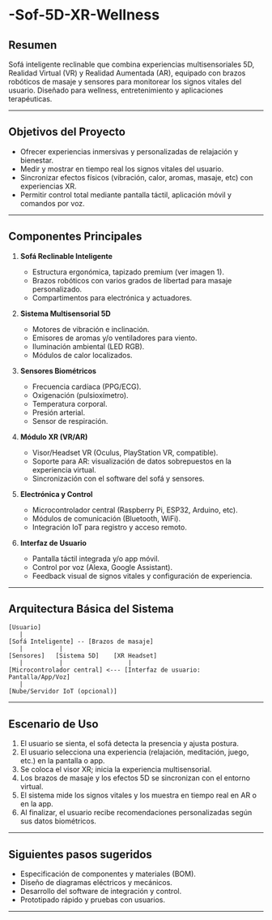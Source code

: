# -Sof-5D-XR-Wellness
## Resumen
Sofá inteligente reclinable que combina experiencias multisensoriales 5D, Realidad Virtual (VR) y Realidad Aumentada (AR), equipado con brazos robóticos de masaje y sensores para monitorear los signos vitales del usuario. Diseñado para wellness, entretenimiento y aplicaciones terapéuticas.

---

## Objetivos del Proyecto

- Ofrecer experiencias inmersivas y personalizadas de relajación y bienestar.
- Medir y mostrar en tiempo real los signos vitales del usuario.
- Sincronizar efectos físicos (vibración, calor, aromas, masaje, etc) con experiencias XR.
- Permitir control total mediante pantalla táctil, aplicación móvil y comandos por voz.

---

## Componentes Principales

1. **Sofá Reclinable Inteligente**
   - Estructura ergonómica, tapizado premium (ver imagen 1).
   - Brazos robóticos con varios grados de libertad para masaje personalizado.
   - Compartimentos para electrónica y actuadores.

2. **Sistema Multisensorial 5D**
   - Motores de vibración e inclinación.
   - Emisores de aromas y/o ventiladores para viento.
   - Iluminación ambiental (LED RGB).
   - Módulos de calor localizados.

3. **Sensores Biométricos**
   - Frecuencia cardíaca (PPG/ECG).
   - Oxigenación (pulsioxímetro).
   - Temperatura corporal.
   - Presión arterial.
   - Sensor de respiración.

4. **Módulo XR (VR/AR)**
   - Visor/Headset VR (Oculus, PlayStation VR, compatible).
   - Soporte para AR: visualización de datos sobrepuestos en la experiencia virtual.
   - Sincronización con el software del sofá y sensores.

5. **Electrónica y Control**
   - Microcontrolador central (Raspberry Pi, ESP32, Arduino, etc).
   - Módulos de comunicación (Bluetooth, WiFi).
   - Integración IoT para registro y acceso remoto.

6. **Interfaz de Usuario**
   - Pantalla táctil integrada y/o app móvil.
   - Control por voz (Alexa, Google Assistant).
   - Feedback visual de signos vitales y configuración de experiencia.

---

## Arquitectura Básica del Sistema

```
[Usuario]
   |
[Sofá Inteligente] -- [Brazos de masaje]
   |          |
[Sensores]   [Sistema 5D]    [XR Headset]
   |          |                  |
[Microcontrolador central] <--- [Interfaz de usuario: Pantalla/App/Voz]
   |
[Nube/Servidor IoT (opcional)]
```

---

## Escenario de Uso

1. El usuario se sienta, el sofá detecta la presencia y ajusta postura.
2. El usuario selecciona una experiencia (relajación, meditación, juego, etc.) en la pantalla o app.
3. Se coloca el visor XR; inicia la experiencia multisensorial.
4. Los brazos de masaje y los efectos 5D se sincronizan con el entorno virtual.
5. El sistema mide los signos vitales y los muestra en tiempo real en AR o en la app.
6. Al finalizar, el usuario recibe recomendaciones personalizadas según sus datos biométricos.

---

## Siguientes pasos sugeridos
- Especificación de componentes y materiales (BOM).
- Diseño de diagramas eléctricos y mecánicos.
- Desarrollo del software de integración y control.
- Prototipado rápido y pruebas con usuarios.

---
